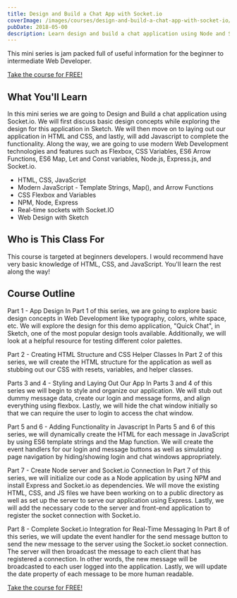 ```yaml
---
title: Design and Build a Chat App with Socket.io
coverImage: /images/courses/design-and-build-a-chat-app-with-socket-io/cover.png
pubDate: 2018-05-00
description: Learn design and build a chat application using Node and Socket.io by using modern web features.
---
```


This mini series is jam packed full of useful information for the beginner to intermediate Web Developer.

[Take the course for FREE!](https://www.youtube.com/playlist?list=PLDlWc9AfQBfbyGwhSlxg16mQGpGnauCwq)

## What You'll Learn

In this mini series we are going to Design and Build a chat application using Socket.io. We will first discuss basic design concepts while exploring the design for this application in Sketch. We will then move on to laying out our application in HTML and CSS, and lastly, will add Javascript to complete the functionality. Along the way, we are going to use modern Web Development technologies and features such as Flexbox, CSS Variables, ES6 Arrow Functions, ES6 Map, Let and Const variables, Node.js, Express.js, and Socket.io.

- HTML, CSS, JavaScript
- Modern JavaScript - Template Strings, Map(), and Arrow Functions
- CSS Flexbox and Variables
- NPM, Node, Express
- Real-time sockets with Socket.IO
- Web Design with Sketch

## Who is This Class For

This course is targeted at beginners developers. I would recommend have very basic knowledge of HTML, CSS, and JavaScript. You'll learn the rest along the way!

## Course Outline

Part 1 - App Design
In Part 1 of this series, we are going to explore basic design concepts in Web Development like typography, colors, white space, etc. We will explore the design for this demo application, "Quick Chat", in Sketch, one of the most popular design tools available. Additionally, we will look at a helpful resource for testing different color palettes.

Part 2 - Creating HTML Structure and CSS Helper Classes
In Part 2 of this series, we will create the HTML structure for the application as well as stubbing out our CSS with resets, variables, and helper classes.

Parts 3 and 4 - Styling and Laying Out Our App
In Parts 3 and 4 of this series we will begin to style and organize our application. We will stub out dummy message data, create our login and message forms, and align everything using flexbox. Lastly, we will hide the chat window initially so that we can require the user to login to access the chat window.

Part 5 and 6 - Adding Functionality in Javascript
In Parts 5 and 6 of this series, we will dynamically create the HTML for each message in JavaScript by using ES6 template strings and the Map function. We will create the event handlers for our login and message buttons as well as simulating page navigation by hiding/showing login and chat windows appropriately.

Part 7 - Create Node server and Socket.io Connection
In Part 7 of this series, we will initialize our code as a Node application by using NPM and install Express and Socket.io as dependencies. We will move the existing HTML, CSS, and JS files we have been working on to a public directory as well as set up the server to serve our application using Express. Lastly, we will add the necessary code to the server and front-end application to register the socket connection with Socket.io.

Part 8 - Complete Socket.io Integration for Real-Time Messaging
In Part 8 of this series, we will update the event handler for the send message button to send the new message to the server using the Socket.io socket connection. The server will then broadcast the message to each client that has registered a connection. In other words, the new message will be broadcasted to each user logged into the application. Lastly, we will update the date property of each message to be more human readable.

[Take the course for FREE!](https://www.youtube.com/playlist?list=PLDlWc9AfQBfbyGwhSlxg16mQGpGnauCwq)
